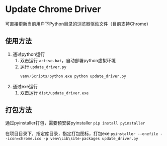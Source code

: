 # Update Chrome Driver

可直接更新当前用户下Python目录的浏览器驱动文件（目前支持Chrome）

## 使用方法

1. 通过python运行
   1. 双击运行 `active.bat`，自动部署python虚拟环境
   2. 运行 `update_driver.py`
      ```python
      venv/Scripts/python.exe python update_driver.py
      ```
2. 通过exe运行
   1. 双击运行 `dist/update_driver.exe`

## 打包方法

通过pyinstaller打包，需要预安装pyinstaller
``pip install pyinstaller``

在项目目录下，指定库目录，指定打包图标，打包exe
``pyinstaller --onefile --icon=chrome.ico -p venv\Lib\site-packages update_driver.py``
